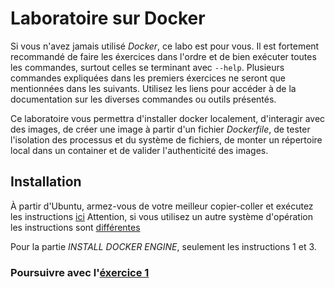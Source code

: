 # Laboratoire sur Docker
Si vous n'avez jamais utilisé *Docker*, ce labo est pour vous. Il est fortement recommandé de faire les éxercices dans l'ordre et de bien exécuter toutes les commandes, surtout celles se terminant avec `--help`. Plusieurs commandes expliquées dans les premiers éxercices ne seront que mentionnées dans les suivants. Utilisez les liens pour accéder à de la documentation sur les diverses commandes ou outils présentés.

Ce laboratoire vous permettra d'installer docker localement, d'interagir avec des images, de créer une image à partir d'un fichier _Dockerfile_, de tester l'isolation des processus et du système de fichiers, de monter un répertoire local dans un container et de valider l'authenticité des images.

## Installation
À partir d'Ubuntu, armez-vous de votre meilleur copier-coller et exécutez les instructions [ici][0]
Attention, si vous utilisez un autre système d'opération les instructions sont [différentes][1]

Pour la partie _INSTALL DOCKER ENGINE_, seulement les instructions 1 et 3.



### Poursuivre avec l'[éxercice 1][2]


[0]: https://docs.docker.com/engine/install/ubuntu/
[1]: https://docs.docker.com/engine/install/
[2]: ./laboDocker0.html
